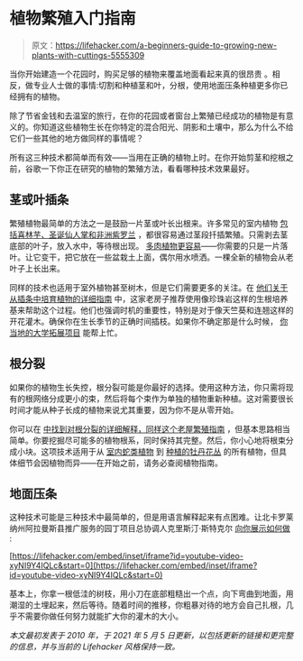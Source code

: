 # 植物繁殖入门指南

> 原文：<https://lifehacker.com/a-beginners-guide-to-growing-new-plants-with-cuttings-5555309>

当你开始建造一个花园时，购买足够的植物来覆盖地面看起来真的很昂贵 。相反，做专业人士做的事情:切割和种植茎和叶，分根，使用地面压条种植更多你已经拥有的植物。



除了节省金钱和去温室的旅行，在你的花园或者窗台上繁殖已经成功的植物是有意义的。你知道这些植物生长在你特定的混合阳光、阴影和土壤中，那么为什么不给它们一些其他的地方做同样的事情呢？

所有这三种技术都简单而有效——当用在正确的植物上时。在你开始剪茎和挖根之前，谷歌一下你正在研究的植物的繁殖方法，看看哪种技术效果最好。

## **茎或叶插条**

繁殖植物最简单的方法之一是鼓励一片茎或叶长出根来。许多常见的室内植物 [包括喜林芋、圣诞仙人掌和非洲紫罗兰](https://www.gardeningknowhow.com/garden-how-to/propagation/cuttings/plants-that-root-in-water.htm) ，都很容易通过茎段扦插繁殖。只需剥去茎底部的叶子，放入水中，等待根出现。 [多肉植物更容易](https://succulentsbox.com/blogs/blog/tips-on-succulent-propagation-from-leaves-and-cuttings)——你需要的只是一片落叶。让它变干，把它放在一些盆栽土上面，偶尔用水喷洒。一棵全新的植物会从老叶子上长出来。

同样的技术也适用于室外植物甚至树木，但是它们需要更多的关注。在 [他们关于从插条中培育植物的详细指南](https://www.thisoldhouse.com/gardening/21018450/how-to-get-more-plants-at-no-cost) 中，这家老房子推荐使用像珍珠岩这样的生根培养基来帮助这个过程。他们也强调时机的重要性，特别是对于像天竺葵和连翘这样的开花灌木。确保你在生长季节的正确时间插枝。如果你不确定那是什么时候， [你当地的大学拓展项目](https://lifehacker.com/upgrade-your-gardening-skills-with-this-free-program-1846538654) 能帮上忙。

## **根分裂**

如果你的植物生长失控，根分裂可能是你最好的选择。使用这种方法，你只需将现有的根网络分成更小的束，然后将每个束作为单独的植物重新种植。这对需要很长时间才能从种子长成的植物来说尤其重要，因为你不是从零开始。

你可以在 [中找到对根分裂的详细解释，同样这个老屋繁殖指南](https://www.thisoldhouse.com/gardening/21018450/how-to-get-more-plants-at-no-cost) ，但基本思路相当简单。你要挖掘尽可能多的植物根系，同时保持其完整。然后，你小心地将根束分成小块。这项技术适用于从 [室内蛇类植物](https://www.gardeningknowhow.com/houseplants/snake-plant/snake-plant-propagation.htm) 到 [种植的牡丹花丛](https://www.gardendesign.com/peony/dividing.html) 的所有植物，但具体细节会因植物而异——在开始之前，请务必查阅植物指南。

## **地面压条**

这种技术可能是三种技术中最简单的，但是用语言解释起来有点困难。让北卡罗莱纳州阿拉曼斯县推广服务的园丁项目总协调人克里斯汀·斯特克尔 [向你展示如何做](https://www.youtube.com/watch?v=xyNI9Y4IQLc) :

 [https://lifehacker.com/embed/inset/iframe?id=youtube-video-xyNI9Y4IQLc&start=0](https://lifehacker.com/embed/inset/iframe?id=youtube-video-xyNI9Y4IQLc&start=0) 

基本上，你拿一根低洼的树枝，用小刀在底部粗糙出一个点，向下弯曲到地面，用潮湿的土埋起来，然后等待。随着时间的推移，你粗暴对待的地方会自己扎根，几乎不需要你做任何努力就能扩大你的灌木的大小。

*本文最初发表于 2010 年，于 2021 年 5 月 5 日更新，以包括更新的链接和更完整的信息，并与当前的 Lifehacker 风格保持一致。*
